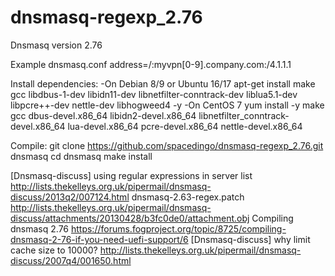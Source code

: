 # dnsmasq-regexp_2.76

Dnsmasq version 2.76

Example dnsmasq.conf address=/:myvpn[0-9].company.com:/4.1.1.1

Install dependencies:
-On Debian 8/9 or Ubuntu 16/17
apt-get install make gcc libdbus-1-dev libidn11-dev libnetfilter-conntrack-dev liblua5.1-dev libpcre++-dev nettle-dev libhogweed4 -y
-On CentOS 7
yum install -y make gcc dbus-devel.x86_64 libidn2-devel.x86_64 libnetfilter_conntrack-devel.x86_64 lua-devel.x86_64 pcre-devel.x86_64 nettle-devel.x86_64

Compile:
git clone https://github.com/spacedingo/dnsmasq-regexp_2.76.git dnsmasq
cd dnsmasq
make install


[Dnsmasq-discuss] using regular expressions in server list
http://lists.thekelleys.org.uk/pipermail/dnsmasq-discuss/2013q2/007124.html
dnsmasq-2.63-regex.patch
http://lists.thekelleys.org.uk/pipermail/dnsmasq-discuss/attachments/20130428/b3fc0de0/attachment.obj
Compiling dnsmasq 2.76
https://forums.fogproject.org/topic/8725/compiling-dnsmasq-2-76-if-you-need-uefi-support/6
[Dnsmasq-discuss] why limit cache size to 10000?
http://lists.thekelleys.org.uk/pipermail/dnsmasq-discuss/2007q4/001650.html
